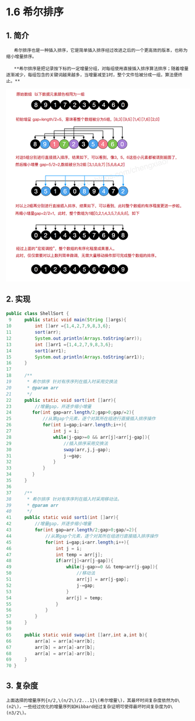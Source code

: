 # 1.6 希尔排序

## 1. 简介

       希尔排序也是一种插入排序，它是简单插入排序经过改进之后的一个更高效的版本，也称为缩小增量排序。

       **希尔排序是把记录按下标的一定增量分组，对每组使用直接插入排序算法排序；随着增量逐渐减少，每组包含的关键词越来越多，当增量减至1时，整个文件恰被分成一组，算法便终止。**

![](../../.gitbook/assets/image%20%28110%29.png)

## 2. 实现

```java
public class ShellSort {
 9     public static void main(String []args){
10         int []arr ={1,4,2,7,9,8,3,6};
11         sort(arr);
12         System.out.println(Arrays.toString(arr));
13         int []arr1 ={1,4,2,7,9,8,3,6};
14         sort1(arr1);
15         System.out.println(Arrays.toString(arr1));
16     }
17 
18     /**
19      * 希尔排序 针对有序序列在插入时采用交换法
20      * @param arr
21      */
22     public static void sort(int []arr){
23         //增量gap，并逐步缩小增量
24        for(int gap=arr.length/2;gap>0;gap/=2){
25            //从第gap个元素，逐个对其所在组进行直接插入排序操作
26            for(int i=gap;i<arr.length;i++){
27                int j = i;
28                while(j-gap>=0 && arr[j]<arr[j-gap]){
29                    //插入排序采用交换法
30                    swap(arr,j,j-gap);
31                    j-=gap;
32                }
33            }
34        }
35     }
36 
37     /**
38      * 希尔排序 针对有序序列在插入时采用移动法。
39      * @param arr
40      */
41     public static void sort1(int []arr){
42         //增量gap，并逐步缩小增量
43         for(int gap=arr.length/2;gap>0;gap/=2){
44             //从第gap个元素，逐个对其所在组进行直接插入排序操作
45             for(int i=gap;i<arr.length;i++){
46                 int j = i;
47                 int temp = arr[j];
48                 if(arr[j]<arr[j-gap]){
49                     while(j-gap>=0 && temp<arr[j-gap]){
50                         //移动法
51                         arr[j] = arr[j-gap];
52                         j-=gap;
53                     }
54                     arr[j] = temp;
55                 }
56             }
57         }
58     }
59  
65     public static void swap(int []arr,int a,int b){
66         arr[a] = arr[a]+arr[b];
67         arr[b] = arr[a]-arr[b];
68         arr[a] = arr[a]-arr[b];
69     }
70 }
```

## 3. 复杂度

    上面选择的增量序列{n/2,\(n/2\)/2...1}\(希尔增量\)，其最坏时间复杂度依然为O\(n2\)，一些经过优化的增量序列如Hibbard经过复杂证明可使得最坏时间复杂度为O\(n3/2\)。


